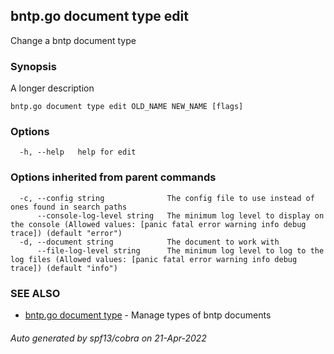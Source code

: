 ## bntp.go document type edit

Change a bntp document type

### Synopsis

A longer description

```
bntp.go document type edit OLD_NAME NEW_NAME [flags]
```

### Options

```
  -h, --help   help for edit
```

### Options inherited from parent commands

```
  -c, --config string              The config file to use instead of ones found in search paths
      --console-log-level string   The minimum log level to display on the console (Allowed values: [panic fatal error warning info debug trace]) (default "error")
  -d, --document string            The document to work with
      --file-log-level string      The minimum log level to log to the log files (Allowed values: [panic fatal error warning info debug trace]) (default "info")
```

### SEE ALSO

* [bntp.go document type](bntp.go_document_type.md)	 - Manage types of bntp documents

###### Auto generated by spf13/cobra on 21-Apr-2022
